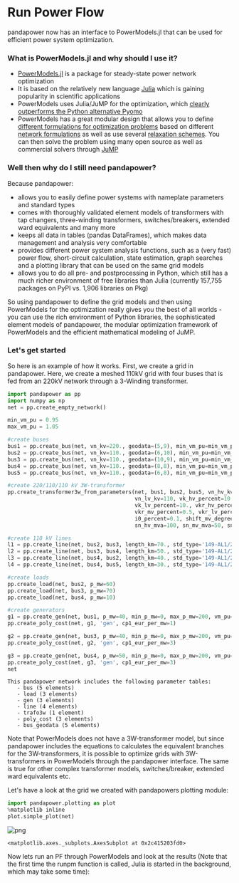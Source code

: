 # Run Power Flow


pandapower now has an interface to PowerModels.jl that can be used for efficient power system optimization.

### What is PowerModels.jl and why should I use it?

- [PowerModels.jl](https://lanl-ansi.github.io/PowerModels.jl/stable/) is  a package for steady-state power network optimization
- It is based on the relatively new language [Julia](https://julialang.org/) which is gaining popularity in scientific applications
- PowerModels uses Julia/JuMP for the optimization, which [clearly outperforms the Python alternative Pyomo](http://yetanothermathprogrammingconsultant.blogspot.com/2015/05/model-generation-in-julia.html)
- PowerModels has a great modular design that allows you to define [different formulations for optimization problems](https://lanl-ansi.github.io/PowerModels.jl/stable/specifications/) based on different [network formulations](https://lanl-ansi.github.io/PowerModels.jl/stable/formulations/) as well as use several [relaxation schemes](https://lanl-ansi.github.io/PowerModels.jl/stable/relaxations/). You can then solve the problem using many open source as well as commercial solvers through [JuMP](http://www.juliaopt.org/JuMP.jl/0.18/installation.html#getting-solvers)

### Well then why do I still need pandapower?

Because pandapower:

- allows you to easily define power systems with nameplate parameters and standard types
- comes with thoroughly validated element models of transformers with tap changers, three-winding transformers, switches/breakers, extended ward equivalents and many more    
- keeps all data in tables (pandas DataFrames), which makes data management and analysis very comfortable
- provides different power system analysis functions, such as a (very fast) power flow, short-circuit calculation, state estimation, graph searches and a plotting library that can be used on the same grid models
- allows you to do all pre- and postprocessing in Python, which still has a much richer environment of free libraries than Julia (currently 157,755 packages on PyPI vs. 1,906 libraries on Pkg)

So using pandapower to define the grid models and then using PowerModels for the optimization really gives you the best of all worlds - you can use the rich environment of Python libraries, the sophisticated element models of pandapower, the modular optimization framework of PowerModels and the efficient mathematical modeling of JuMP.

### Let's get started

So here is an example of how it works. First, we create a grid in pandapower. Here, we create a meshed 110kV grid with four buses that is fed from an 220kV network through a 3-Winding transformer.


```python
import pandapower as pp
import numpy as np
net = pp.create_empty_network()

min_vm_pu = 0.95
max_vm_pu = 1.05

#create buses
bus1 = pp.create_bus(net, vn_kv=220., geodata=(5,9), min_vm_pu=min_vm_pu, max_vm_pu=max_vm_pu)
bus2 = pp.create_bus(net, vn_kv=110., geodata=(6,10), min_vm_pu=min_vm_pu, max_vm_pu=max_vm_pu)
bus3 = pp.create_bus(net, vn_kv=110., geodata=(10,9), min_vm_pu=min_vm_pu, max_vm_pu=max_vm_pu)
bus4 = pp.create_bus(net, vn_kv=110., geodata=(8,8), min_vm_pu=min_vm_pu, max_vm_pu=max_vm_pu)
bus5 = pp.create_bus(net, vn_kv=110., geodata=(6,8), min_vm_pu=min_vm_pu, max_vm_pu=max_vm_pu)

#create 220/110/110 kV 3W-transformer
pp.create_transformer3w_from_parameters(net, bus1, bus2, bus5, vn_hv_kv=220, vn_mv_kv=110,
                                        vn_lv_kv=110, vk_hv_percent=10., vk_mv_percent=10.,
                                        vk_lv_percent=10., vkr_hv_percent=0.5,
                                        vkr_mv_percent=0.5, vkr_lv_percent=0.5, pfe_kw=10,
                                        i0_percent=0.1, shift_mv_degree=0, shift_lv_degree=0,
                                        sn_hv_mva=100, sn_mv_mva=50, sn_lv_mva=50)

#create 110 kV lines
l1 = pp.create_line(net, bus2, bus3, length_km=70., std_type='149-AL1/24-ST1A 110.0')
l2 = pp.create_line(net, bus3, bus4, length_km=50., std_type='149-AL1/24-ST1A 110.0')
l3 = pp.create_line(net, bus4, bus2, length_km=40., std_type='149-AL1/24-ST1A 110.0')
l4 = pp.create_line(net, bus4, bus5, length_km=30., std_type='149-AL1/24-ST1A 110.0')

#create loads
pp.create_load(net, bus2, p_mw=60)
pp.create_load(net, bus3, p_mw=70)
pp.create_load(net, bus4, p_mw=10)

#create generators
g1 = pp.create_gen(net, bus1, p_mw=40, min_p_mw=0, max_p_mw=200, vm_pu=1.01, slack=True)
pp.create_poly_cost(net, g1, 'gen', cp1_eur_per_mw=1)

g2 = pp.create_gen(net, bus3, p_mw=40, min_p_mw=0, max_p_mw=200, vm_pu=1.01)
pp.create_poly_cost(net, g2, 'gen', cp1_eur_per_mw=3)

g3 = pp.create_gen(net, bus4, p_mw=50, min_p_mw=0, max_p_mw=200, vm_pu=1.01)
pp.create_poly_cost(net, g3, 'gen', cp1_eur_per_mw=3)
net
```




    This pandapower network includes the following parameter tables:
       - bus (5 elements)
       - load (3 elements)
       - gen (3 elements)
       - line (4 elements)
       - trafo3w (1 element)
       - poly_cost (3 elements)
       - bus_geodata (5 elements)



Note that PowerModels does not have a 3W-transformer model, but since pandapower includes the equations to calculates the equivalent branches for the 3W-transformers, it is possible to optimize grids with 3W-transformers in PowerModels through the pandapower interface. The same is true for other complex transformer models, switches/breaker, extended ward equivalents etc.

Let's have a look at the grid we created with pandapowers plotting module:


```python
import pandapower.plotting as plot
%matplotlib inline
plot.simple_plot(net)
```



![png](assets/output_5_0.png)






    <matplotlib.axes._subplots.AxesSubplot at 0x2c415203fd0>



Now lets run an PF through PowerModels and look at the results (Note that the first time the runpm function is called, Julia is started in the background, which may take some time):

<!---
complete this part after add pf functions to pandapower
## Timings

Comparing the runpp function (that runs an PF through PYPOWER) and the runpm function shows that PowerModels is much more performant:


```python
%timeit pp.runpp(net)
```

    1.22 s ± 14.9 ms per loop (mean ± std. dev. of 7 runs, 1 loop each)



```python
%timeit pp.runpm_ac_pf(net)
```

    221 ms ± 7.18 ms per loop (mean ± std. dev. of 7 runs, 1 loop each)

--->
